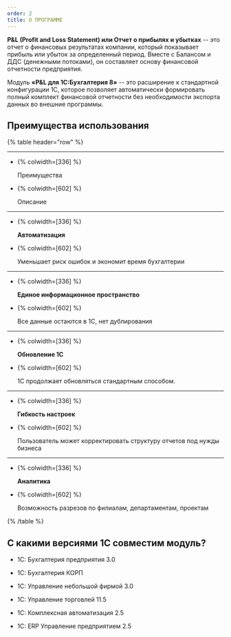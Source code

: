 ```yaml
---
order: 2
title: О ПРОГРАММЕ
---
```


**P&L (Profit and Loss Statement) или Отчет о прибылях и убытках** -- это отчет о финансовых результатах компании, который показывает прибыль или убыток за определенный период. Вместе с Балансом и ДДС (денежными потоками), он составляет основу финансовой отчетности предприятия.

Модуль **«P&L для 1С:Бухгалтерия 8»** -- это расширение к стандартной конфигурации 1С, которое позволяет автоматически формировать полный комплект финансовой отчетности без необходимости экспорта данных во внешние программы.

## **Преимущества использования**

{% table header="row" %}

---

*  {% colwidth=[336] %}

   Преимущества

*  {% colwidth=[602] %}

   Описание

---

*  {% colwidth=[336] %}

   **Автоматизация**

*  {% colwidth=[602] %}

   Уменьшает риск ошибок и экономит время бухгалтерии

---

*  {% colwidth=[336] %}

   **Единое информационное пространство**

*  {% colwidth=[602] %}

   Все данные остаются в 1С, нет дублирования

---

*  {% colwidth=[336] %}

   **Обновление 1С**

*  {% colwidth=[602] %}

   1С продолжает обновляться стандартным способом.

---

*  {% colwidth=[336] %}

   **Гибкость настроек**

*  {% colwidth=[602] %}

   Пользователь может корректировать структуру отчетов под нужды бизнеса

---

*  {% colwidth=[336] %}

   **Аналитика**

*  {% colwidth=[602] %}

   Возможность разрезов по филиалам, департаментам, проектам

{% /table %}

## С какими версиями 1С совместим модуль?

-  1С: Бухгалтерия предприятия 3.0

-  1С: Бухгалтерия КОРП

-  1С: Управление небольшой фирмой 3.0

-  1С: Управление торговлей 11.5

-  1С: Комплексная автоматизация 2.5

-  1С: ERP Управление предприятием 2.5